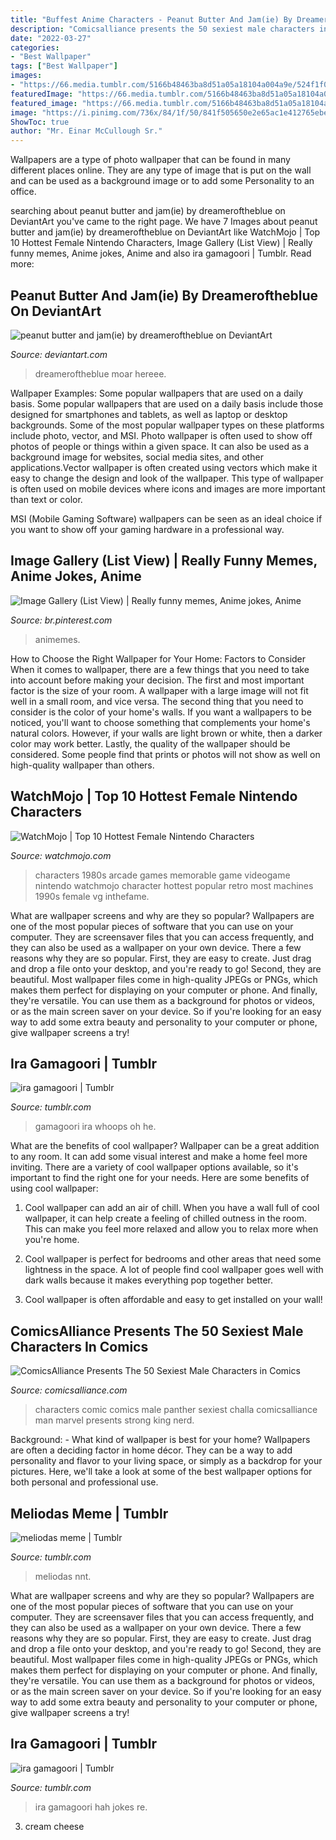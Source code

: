 ```yaml
---
title: "Buffest Anime Characters - Peanut Butter And Jam(ie) By Dreameroftheblue On Deviantart"
description: "Comicsalliance presents the 50 sexiest male characters in comics"
date: "2022-03-27"
categories:
- "Best Wallpaper"
tags: ["Best Wallpaper"]
images:
- "https://66.media.tumblr.com/5166b48463ba8d51a05a18104a004a9e/524f1f078c05b881-08/s400x600/094f8fa88b524477a6855b7e2760811141bbe4fa.jpg"
featuredImage: "https://66.media.tumblr.com/5166b48463ba8d51a05a18104a004a9e/524f1f078c05b881-08/s400x600/094f8fa88b524477a6855b7e2760811141bbe4fa.jpg"
featured_image: "https://66.media.tumblr.com/5166b48463ba8d51a05a18104a004a9e/524f1f078c05b881-08/s400x600/094f8fa88b524477a6855b7e2760811141bbe4fa.jpg"
image: "https://i.pinimg.com/736x/84/1f/50/841f505650e2e65ac1e412765ebe3bbe.jpg"
ShowToc: true
author: "Mr. Einar McCullough Sr."
---
```





Wallpapers are a type of photo wallpaper that can be found in many different places online. They are any type of image that is put on the wall and can be used as a background image or to add some Personality to an office.

	

		
searching about peanut butter and jam(ie) by dreameroftheblue on DeviantArt you've came to the right page. We have 7 Images about peanut butter and jam(ie) by dreameroftheblue on DeviantArt like WatchMojo | Top 10 Hottest Female Nintendo Characters, Image Gallery (List View) | Really funny memes, Anime jokes, Anime and also ira gamagoori | Tumblr. Read more:
		
    
## Peanut Butter And Jam(ie) By Dreameroftheblue On DeviantArt

<img loading=lazy src="https://images-wixmp-ed30a86b8c4ca887773594c2.wixmp.com/f/75a830f5-f250-4941-9597-a873829f4ae6/ddwhh7d-45498724-e6f6-402d-9ccb-050e115a9ca7.png/v1/fill/w_516,h_1549,q_70,strp/first_time_by_dreameroftheblue_ddwhh7d-pre.jpg?token=eyJ0eXAiOiJKV1QiLCJhbGciOiJIUzI1NiJ9.eyJzdWIiOiJ1cm46YXBwOiIsImlzcyI6InVybjphcHA6Iiwib2JqIjpbW3siaGVpZ2h0IjoiPD0xODAwIiwicGF0aCI6IlwvZlwvNzVhODMwZjUtZjI1MC00OTQxLTk1OTctYTg3MzgyOWY0YWU2XC9kZHdoaDdkLTQ1NDk4NzI0LWU2ZjYtNDAyZC05Y2NiLTA1MGUxMTVhOWNhNy5wbmciLCJ3aWR0aCI6Ijw9NjAwIn1dXSwiYXVkIjpbInVybjpzZXJ2aWNlOmltYWdlLm9wZXJhdGlvbnMiXX0.oJf60NPdscNMTnU6ZT1mBqBetl3LEoWcfyJF6SyrFr0" onerror="this.onerror=null;this.src='https://tse3.mm.bing.net/th?id=OIP.LlalmYb7BkJwBKGcy4TtigHaWO&amp;pid=15.1';" alt="peanut butter and jam(ie) by dreameroftheblue on DeviantArt">

_Source: deviantart.com_

>dreameroftheblue moar hereee. 

	

Wallpaper Examples: Some popular wallpapers that are used on a daily basis.
Some popular wallpapers that are used on a daily basis include those designed for smartphones and tablets, as well as laptop or desktop backgrounds. Some of the most popular wallpaper types on these platforms include photo, vector, and MSI. 
Photo wallpaper is often used to show off photos of people or things within a given space. It can also be used as a background image for websites, social media sites, and other applications.Vector wallpaper is often created using vectors which make it easy to change the design and look of the wallpaper. This type of wallpaper is often used on mobile devices where icons and images are more important than text or color. 

MSI (Mobile Gaming Software) wallpapers can be seen as an ideal choice if you want to show off your gaming hardware in a professional way.

    
## Image Gallery (List View) | Really Funny Memes, Anime Jokes, Anime

<img loading=lazy src="https://i.pinimg.com/736x/84/1f/50/841f505650e2e65ac1e412765ebe3bbe.jpg" onerror="this.onerror=null;this.src='https://tse1.mm.bing.net/th?id=OIP.oXcZltAEUCanhFIBrlmCfwHaHa&amp;pid=15.1';" alt="Image Gallery (List View) | Really funny memes, Anime jokes, Anime">

_Source: br.pinterest.com_

>animemes. 

	

How to Choose the Right Wallpaper for Your Home: Factors to Consider
When it comes to wallpaper, there are a few things that you need to take into account before making your decision. The first and most important factor is the size of your room. A wallpaper with a large image will not fit well in a small room, and vice versa. 
The second thing that you need to consider is the color of your home's walls. If you want a wallpapers to be noticed, you'll want to choose something that complements your home's natural colors. However, if your walls are light brown or white, then a darker color may work better. 
Lastly, the quality of the wallpaper should be considered. Some people find that prints or photos will not show as well on high-quality wallpaper than others.

    
## WatchMojo | Top 10 Hottest Female Nintendo Characters

<img loading=lazy src="https://www.watchmojo.com/uploads/blipthumbs/VG-RP-Top10-Memorable-Videogame-Characters-of-the-1980s-720p30_480.jpg" onerror="this.onerror=null;this.src='https://tse3.mm.bing.net/th?id=OIP.JX0QPWFWkvE1FlREUMLoFgHaEK&amp;pid=15.1';" alt="WatchMojo | Top 10 Hottest Female Nintendo Characters">

_Source: watchmojo.com_

>characters 1980s arcade games memorable game videogame nintendo watchmojo character hottest popular retro most machines 1990s female vg inthefame. 

	

What are wallpaper screens and why are they so popular?
Wallpapers are one of the most popular pieces of software that you can use on your computer. They are screensaver files that you can access frequently, and they can also be used as a wallpaper on your own device. There a few reasons why they are so popular. First, they are easy to create. Just drag and drop a file onto your desktop, and you're ready to go! Second, they are beautiful. Most wallpaper files come in high-quality JPEGs or PNGs, which makes them perfect for displaying on your computer or phone. And finally, they're versatile. You can use them as a background for photos or videos, or as the main screen saver on your device. So if you're looking for an easy way to add some extra beauty and personality to your computer or phone, give wallpaper screens a try!

    
## Ira Gamagoori | Tumblr

<img loading=lazy src="https://66.media.tumblr.com/d473f90b7252d4426b1360bab96eb9d8/524f1f078c05b881-99/s400x600/4508e0cfc8062ac9117f63a9e3fe847ae6a182bf.png" onerror="this.onerror=null;this.src='https://tse4.mm.bing.net/th?id=OIP.wRPFtyNET-84UuSiYyPFHQAAAA&amp;pid=15.1';" alt="ira gamagoori | Tumblr">

_Source: tumblr.com_

>gamagoori ira whoops oh he. 

	

What are the benefits of cool wallpaper?
Wallpaper can be a great addition to any room. It can add some visual interest and make a home feel more inviting. There are a variety of cool wallpaper options available, so it's important to find the right one for your needs. Here are some benefits of using cool wallpaper: 
1. Cool wallpaper can add an air of chill. When you have a wall full of cool wallpaper, it can help create a feeling of chilled outness in the room. This can make you feel more relaxed and allow you to relax more when you're home. 

2. Cool wallpaper is perfect for bedrooms and other areas that need some lightness in the space. A lot of people find cool wallpaper goes well with dark walls because it makes everything pop together better. 

3. Cool wallpaper is often affordable and easy to get installed on your wall!

    
## ComicsAlliance Presents The 50 Sexiest Male Characters In Comics

<img loading=lazy src="http://townsquare.media/site/622/files/2013/02/33-black-panther-by-scoteaton.jpg" onerror="this.onerror=null;this.src='https://tse3.mm.bing.net/th?id=OIP.Ah2khBIDZphtunDhbRN_RAAAAA&amp;pid=15.1';" alt="ComicsAlliance Presents The 50 Sexiest Male Characters in Comics">

_Source: comicsalliance.com_

>characters comic comics male panther sexiest challa comicsalliance man marvel presents strong king nerd. 

	

Background: - What kind of wallpaper is best for your home?
Wallpapers are often a deciding factor in home décor. They can be a way to add personality and flavor to your living space, or simply as a backdrop for your pictures. Here, we'll take a look at some of the best wallpaper options for both personal and professional use.

    
## Meliodas Meme | Tumblr

<img loading=lazy src="https://66.media.tumblr.com/78763579c75b61be9758e328125bcd40/tumblr_p8apn47Fw61w7p5mho7_250.jpg" onerror="this.onerror=null;this.src='https://tse2.mm.bing.net/th?id=OIP.V2971f6a0ly_y_ZgWfyNdAAAAA&amp;pid=15.1';" alt="meliodas meme | Tumblr">

_Source: tumblr.com_

>meliodas nnt. 

	

What are wallpaper screens and why are they so popular?
Wallpapers are one of the most popular pieces of software that you can use on your computer. They are screensaver files that you can access frequently, and they can also be used as a wallpaper on your own device. There a few reasons why they are so popular. First, they are easy to create. Just drag and drop a file onto your desktop, and you're ready to go! Second, they are beautiful. Most wallpaper files come in high-quality JPEGs or PNGs, which makes them perfect for displaying on your computer or phone. And finally, they're versatile. You can use them as a background for photos or videos, or as the main screen saver on your device. So if you're looking for an easy way to add some extra beauty and personality to your computer or phone, give wallpaper screens a try!

    
## Ira Gamagoori | Tumblr

<img loading=lazy src="https://66.media.tumblr.com/5166b48463ba8d51a05a18104a004a9e/524f1f078c05b881-08/s400x600/094f8fa88b524477a6855b7e2760811141bbe4fa.jpg" onerror="this.onerror=null;this.src='https://tse1.mm.bing.net/th?id=OIP.xs6yko0GRetlA1jdE7LPyQAAAA&amp;pid=15.1';" alt="ira gamagoori | Tumblr">

_Source: tumblr.com_

>ira gamagoori hah jokes re. 

	

3. cream cheese 


